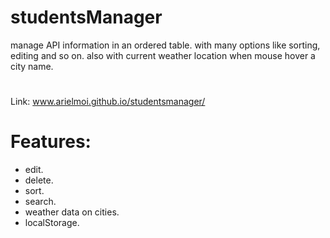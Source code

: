 # studentsManager
manage API information in an ordered table. with many options like sorting, editing and so on.
also with current weather location when mouse hover a city name.

#

Link: www.arielmoi.github.io/studentsmanager/

#

# Features:
- edit.
- delete.
- sort.
- search.
- weather data on cities.
- localStorage.

#
